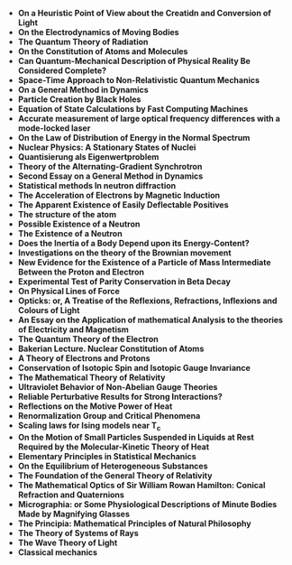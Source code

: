<ul>
 <li><b><a target="_blank" href="https://github.com/manjunath5496/List-of-important-publications-in-physics/blob/master/ipp(1).pdf" style="text-decoration:none;"> On a Heuristic Point of View about the Creatidn and Conversion of Light</a></b></li>
  
<li><b><a target="_blank" href="https://github.com/manjunath5496/List-of-important-publications-in-physics/blob/master/ipp(2).pdf" style="text-decoration:none;">On the Electrodynamics of Moving Bodies</a></b></li>  
  
<li><b><a target="_blank" href="https://github.com/manjunath5496/List-of-important-publications-in-physics/blob/master/ipp(3).pdf" style="text-decoration:none;">The Quantum Theory of Radiation </a></b></li>
                               
 <li><b><a target="_blank" href="https://github.com/manjunath5496/List-of-important-publications-in-physics/blob/master/ipp(4).pdf" style="text-decoration:none;">On the Constitution of Atoms and Molecules </a></b></li>                              
<li><b><a target="_blank" href="https://github.com/manjunath5496/List-of-important-publications-in-physics/blob/master/ipp(5).pdf" style="text-decoration:none;">Can Quantum-Mechanical Description of Physical Reality Be Considered Complete?</a></b></li>
                                <li><b><a target="_blank" href="https://github.com/manjunath5496/List-of-important-publications-in-physics/blob/master/ipp(6).pdf" style="text-decoration:none;">Space-Time Approach to Non-Relativistic Quantum Mechanics
 </a></b></li>
                <li><b><a target="_blank" href="https://github.com/manjunath5496/List-of-important-publications-in-physics/blob/master/ipp(7).pdf" style="text-decoration:none;">On a General Method in Dynamics</a></b></li>                                
                                
<li><b><a target="_blank" href="https://github.com/manjunath5496/List-of-important-publications-in-physics/blob/master/ipp(8).pdf" style="text-decoration:none;">Particle Creation by Black Holes</a></b></li>

<li><b><a target="_blank" href="https://github.com/manjunath5496/List-of-important-publications-in-physics/blob/master/ipp(9).pdf" style="text-decoration:none;">Equation of State Calculations by Fast Computing Machines</a></b></li>

<li><b><a target="_blank" href="https://github.com/manjunath5496/List-of-important-publications-in-physics/blob/master/ipp(10).pdf" style="text-decoration:none;">Accurate measurement of large optical frequency differences with a mode-locked laser </a></b></li>

<li><b><a target="_blank" href="https://github.com/manjunath5496/List-of-important-publications-in-physics/blob/master/ipp(11).pdf" style="text-decoration:none;">On the Law of Distribution of Energy in the Normal Spectrum </a></b></li>

<li><b><a target="_blank" href="https://github.com/manjunath5496/List-of-important-publications-in-physics/blob/master/ipp(12).pdf" style="text-decoration:none;">Nuclear Physics: A Stationary States of Nuclei</a></b></li>

<li><b><a target="_blank" href="https://github.com/manjunath5496/List-of-important-publications-in-physics/blob/master/ipp(13).pdf" style="text-decoration:none;">Quantisierung als Eigenwertproblem </a></b></li>

 <li><b><a target="_blank" href="https://github.com/manjunath5496/List-of-important-publications-in-physics/blob/master/ipp(14).pdf" style="text-decoration:none;">Theory of the Alternating-Gradient Synchrotron</a></b></li>                                

<li><b><a target="_blank" href="https://github.com/manjunath5496/List-of-important-publications-in-physics/blob/master/ipp(15).pdf" style="text-decoration:none;">Second Essay on a General Method in Dynamics</a></b></li>

<li><b><a target="_blank" href="https://github.com/manjunath5496/List-of-important-publications-in-physics/blob/master/ipp(16).pdf" style="text-decoration:none;">Statistical methods In neutron diffraction</a></b></li>
 <li><b><a target="_blank" href="https://github.com/manjunath5496/List-of-important-publications-in-physics/blob/master/ipp(17).pdf" style="text-decoration:none;">The Acceleration of Electrons by Magnetic Induction </a></b></li>
               
                                
 <li><b><a target="_blank" href="https://github.com/manjunath5496/List-of-important-publications-in-physics/blob/master/ipp(18).pdf" style="text-decoration:none;"> The Apparent Existence of Easily Deflectable Positives</a></b></li>
  
<li><b><a target="_blank" href="https://github.com/manjunath5496/List-of-important-publications-in-physics/blob/master/ipp(19).pdf" style="text-decoration:none;">The structure of the atom</a></b></li>  
  
<li><b><a target="_blank" href="https://github.com/manjunath5496/List-of-important-publications-in-physics/blob/master/ipp(20).pdf" style="text-decoration:none;">Possible Existence of a Neutron </a></b></li>
                               
 <li><b><a target="_blank" href="https://github.com/manjunath5496/List-of-important-publications-in-physics/blob/master/ipp(21).pdf" style="text-decoration:none;">The Existence of a Neutron </a></b></li>                              
<li><b><a target="_blank" href="https://github.com/manjunath5496/List-of-important-publications-in-physics/blob/master/ipp(22).pdf" style="text-decoration:none;">Does the Inertia of a Body Depend upon its Energy-Content?</a></b></li>
                                <li><b><a target="_blank" href="https://github.com/manjunath5496/List-of-important-publications-in-physics/blob/master/ipp(23).pdf" style="text-decoration:none;">Investigations on the theory of the Brownian movement
 </a></b></li>
                <li><b><a target="_blank" href="https://github.com/manjunath5496/List-of-important-publications-in-physics/blob/master/ipp(24).pdf" style="text-decoration:none;">New Evidence for the Existence of a Particle of Mass
Intermediate Between the Proton and Electron</a></b></li>                                
                                
<li><b><a target="_blank" href="https://github.com/manjunath5496/List-of-important-publications-in-physics/blob/master/ipp(25).pdf" style="text-decoration:none;">Experimental Test of Parity Conservation in Beta Decay</a></b></li>

<li><b><a target="_blank" href="https://github.com/manjunath5496/List-of-important-publications-in-physics/blob/master/ipp(26).pdf" style="text-decoration:none;">On Physical Lines of Force</a></b></li>

<li><b><a target="_blank" href="https://github.com/manjunath5496/List-of-important-publications-in-physics/blob/master/ipp(27).rar" style="text-decoration:none;">Opticks: or, A Treatise of the Reflexions, Refractions, Inflexions and Colours of Light </a></b></li>

<li><b><a target="_blank" href="https://github.com/manjunath5496/List-of-important-publications-in-physics/blob/master/ipp(28).pdf" style="text-decoration:none;">An Essay on the Application of mathematical Analysis to the theories of Electricity and Magnetism </a></b></li>

<li><b><a target="_blank" href="https://github.com/manjunath5496/List-of-important-publications-in-physics/blob/master/ipp(29).pdf" style="text-decoration:none;">The Quantum Theory of the Electron</a></b></li>

<li><b><a target="_blank" href="https://github.com/manjunath5496/List-of-important-publications-in-physics/blob/master/ipp(30).pdf" style="text-decoration:none;">Bakerian Lecture. Nuclear Constitution of Atoms </a></b></li>

<li><b><a target="_blank" href="https://github.com/manjunath5496/List-of-important-publications-in-physics/blob/master/ipp(31).pdf" style="text-decoration:none;">A Theory of Electrons and Protons</a></b></li>

<li><b><a target="_blank" href="https://github.com/manjunath5496/List-of-important-publications-in-physics/blob/master/ipp(32).pdf" style="text-decoration:none;">Conservation of Isotopic Spin and Isotopic Gauge Invariance</a></b></li>
 <li><b><a target="_blank" href="https://github.com/manjunath5496/List-of-important-publications-in-physics/blob/master/ipp(33).pdf" style="text-decoration:none;">The Mathematical Theory of Relativity </a></b></li>
                <li><b><a target="_blank" href="https://github.com/manjunath5496/List-of-important-publications-in-physics/blob/master/ipp(34).pdf" style="text-decoration:none;">Ultraviolet Behavior of Non-Abelian Gauge Theories</a></b></li>   

<li><b><a target="_blank" href="https://github.com/manjunath5496/List-of-important-publications-in-physics/blob/master/ipp(35).pdf" style="text-decoration:none;">Reliable Perturbative Results for Strong Interactions? </a></b></li>

<li><b><a target="_blank" href="https://github.com/manjunath5496/List-of-important-publications-in-physics/blob/master/ipp(36).pdf" style="text-decoration:none;">Reflections on the Motive Power of Heat</a></b></li>

<li><b><a target="_blank" href="https://github.com/manjunath5496/List-of-important-publications-in-physics/blob/master/ipp(37).pdf" style="text-decoration:none;">Renormalization Group and Critical Phenomena</a></b></li>
 <li><b><a target="_blank" href="https://github.com/manjunath5496/List-of-important-publications-in-physics/blob/master/ipp(38).pdf" style="text-decoration:none;">Scaling laws for Ising models near T<sub>c</sub> </a></b></li>
                <li><b><a target="_blank" href="https://github.com/manjunath5496/List-of-important-publications-in-physics/blob/master/ipp(39).pdf" style="text-decoration:none;">On the Motion of Small Particles Suspended in Liquids at Rest
Required by the Molecular-Kinetic Theory of Heat</a></b></li>   


<li><b><a target="_blank" href="https://github.com/manjunath5496/List-of-important-publications-in-physics/blob/master/ipp(40).pdf" style="text-decoration:none;">Elementary Principles in Statistical Mechanics</a></b></li> 


<li><b><a target="_blank" href="https://github.com/manjunath5496/List-of-important-publications-in-physics/blob/master/ipp(41).pdf" style="text-decoration:none;">On the Equilibrium of Heterogeneous Substances</a></b></li> 

<li><b><a target="_blank" href="https://github.com/manjunath5496/List-of-important-publications-in-physics/blob/master/ipp(42).pdf" style="text-decoration:none;">The Foundation of the General Theory of Relativity</a></b></li> 


<li><b><a target="_blank" href="https://github.com/manjunath5496/List-of-important-publications-in-physics/blob/master/ipp(43).pdf" style="text-decoration:none;">The Mathematical Optics of Sir William Rowan Hamilton: Conical Refraction and Quaternions</a></b></li>

<li><b><a target="_blank" href="https://github.com/manjunath5496/List-of-important-publications-in-physics/blob/master/ipp(44).pdf" style="text-decoration:none;">Micrographia: or Some Physiological Descriptions of Minute Bodies Made by Magnifying Glasses</a></b></li>
 <li><b><a target="_blank" href="https://github.com/manjunath5496/List-of-important-publications-in-physics/blob/master/ipp(45).pdf" style="text-decoration:none;">The Principia: Mathematical Principles of Natural Philosophy</a></b></li>
                <li><b><a target="_blank" href="https://github.com/manjunath5496/List-of-important-publications-in-physics/blob/master/ipp(46).pdf" style="text-decoration:none;">The Theory of Systems of Rays</a></b></li>   


<li><b><a target="_blank" href="https://github.com/manjunath5496/List-of-important-publications-in-physics/blob/master/ipp(47).pdf" style="text-decoration:none;">The Wave Theory of Light</a></b></li> 


<li><b><a target="_blank" href="https://github.com/manjunath5496/List-of-important-publications-in-physics/blob/master/ipp(48).rar" style="text-decoration:none;">Classical mechanics</a></b></li> 






</ul>
